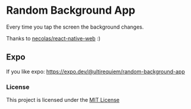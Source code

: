 # Random Background App

Every time you tap the screen the background changes.

Thanks to [necolas/react-native-web](https://github.com/necolas/react-native-web) :)

## Expo

If you like expo:
https://expo.dev/@ultirequiem/random-background-app

### License

This project is licensed under the [MIT License](./LICENSE.md)
